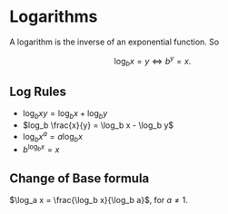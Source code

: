 # Logarithms

A logarithm is the inverse of an exponential function. So

$$ \log_b x = y \iff b^y=x .$$


## Log Rules

- $\log_b xy = \log_b x + \log_b y$
- $log_b \frac{x}{y} = \log_b x - \log_b y$
- $\log_b x^a = a \log_b x$
- $b^{\log_b x} = x$

## Change of Base formula

$\log_a x = \frac{\log_b x}{\log_b a}$, for $a\neq 1$.
